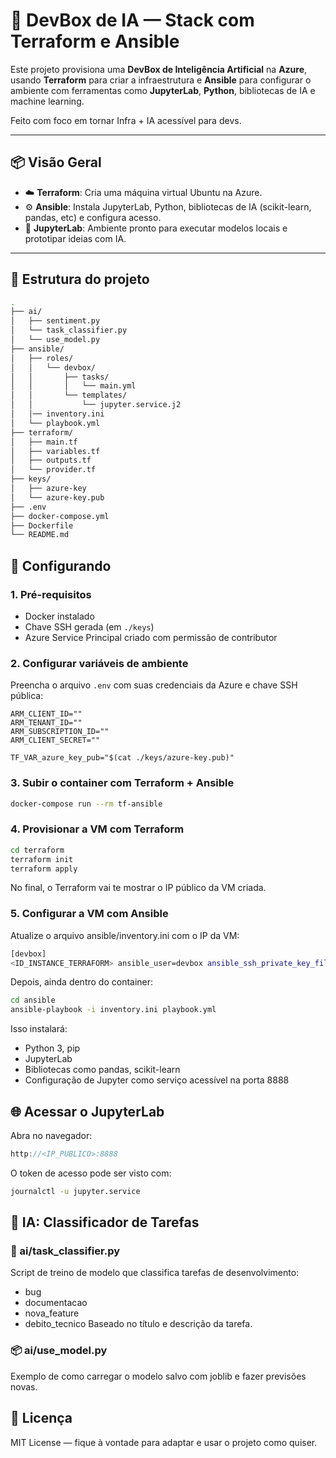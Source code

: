 # 🤖 DevBox de IA — Stack com Terraform e Ansible

Este projeto provisiona uma **DevBox de Inteligência Artificial** na **Azure**, usando **Terraform** para criar a infraestrutura e **Ansible** para configurar o ambiente com ferramentas como **JupyterLab**, **Python**, bibliotecas de IA e machine learning.

Feito com foco em tornar Infra + IA acessível para devs.

---

## 📦 Visão Geral

- ☁️ **Terraform**: Cria uma máquina virtual Ubuntu na Azure.
- ⚙️ **Ansible**: Instala JupyterLab, Python, bibliotecas de IA (scikit-learn, pandas, etc) e configura acesso.
- 🧠 **JupyterLab**: Ambiente pronto para executar modelos locais e prototipar ideias com IA.

---

## 📁 Estrutura do projeto

```bash
.
├── ai/
│   ├── sentiment.py
│   └── task_classifier.py
│   └── use_model.py
├── ansible/
│   ├── roles/
│   │   └── devbox/
│   │       ├── tasks/
│   │       │   └── main.yml
│   │       └── templates/
│   │           └── jupyter.service.j2
│   │── inventory.ini
│   └── playbook.yml
├── terraform/
│   ├── main.tf
│   ├── variables.tf
│   ├── outputs.tf
│   └── provider.tf
├── keys/
│   ├── azure-key
│   └── azure-key.pub
├── .env
├── docker-compose.yml
├── Dockerfile
└── README.md
```

## 🚀 Configurando
### 1. Pré-requisitos

- Docker instalado
- Chave SSH gerada (em `./keys`)
- Azure Service Principal criado com permissão de contributor

### 2. Configurar variáveis de ambiente

Preencha o arquivo `.env` com suas credenciais da Azure e chave SSH pública:

```dotenv
ARM_CLIENT_ID=""
ARM_TENANT_ID=""
ARM_SUBSCRIPTION_ID=""
ARM_CLIENT_SECRET=""

TF_VAR_azure_key_pub="$(cat ./keys/azure-key.pub)"
```

### 3. Subir o container com Terraform + Ansible

```bash
docker-compose run --rm tf-ansible
```

### 4. Provisionar a VM com Terraform

```bash
cd terraform
terraform init
terraform apply
```
No final, o Terraform vai te mostrar o IP público da VM criada.

### 5. Configurar a VM com Ansible

Atualize o arquivo ansible/inventory.ini com o IP da VM:
```bash
[devbox]
<ID_INSTANCE_TERRAFORM> ansible_user=devbox ansible_ssh_private_key_file=/.ssh/azure-key
```
Depois, ainda dentro do container:
```bash
cd ansible
ansible-playbook -i inventory.ini playbook.yml
```
Isso instalará:

- Python 3, pip
- JupyterLab
- Bibliotecas como pandas, scikit-learn
- Configuração de Jupyter como serviço acessível na porta 8888

## 🌐 Acessar o JupyterLab

Abra no navegador:
```cpp
http://<IP_PUBLICO>:8888
```
O token de acesso pode ser visto com:
```bash
journalctl -u jupyter.service
```

## 🤖 IA: Classificador de Tarefas
### 🧠 ai/task_classifier.py
Script de treino de modelo que classifica tarefas de desenvolvimento:
- bug
- documentacao
- nova_feature
- debito_tecnico
Baseado no título e descrição da tarefa.

### 📦 ai/use_model.py
Exemplo de como carregar o modelo salvo com joblib e fazer previsões novas.

## 📜 Licença
MIT License — fique à vontade para adaptar e usar o projeto como quiser.
